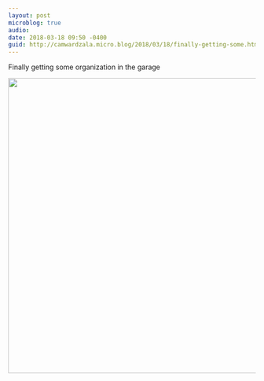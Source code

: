 ```yaml
---
layout: post
microblog: true
audio: 
date: 2018-03-18 09:50 -0400
guid: http://camwardzala.micro.blog/2018/03/18/finally-getting-some.html
---
```

Finally getting some organization in the garage

<img src="http://www.camwardzala.com/uploads/2018/868998a3a9.jpg" width="600" height="600" />
